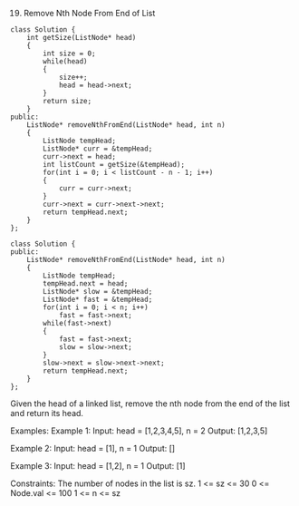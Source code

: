 19. Remove Nth Node From End of List
```
class Solution {
    int getSize(ListNode* head)
    {
        int size = 0;
        while(head)
        {
            size++;
            head = head->next;
        }
        return size;
    }
public:
    ListNode* removeNthFromEnd(ListNode* head, int n)
    {
        ListNode tempHead;
        ListNode* curr = &tempHead;
        curr->next = head;
        int listCount = getSize(&tempHead);
        for(int i = 0; i < listCount - n - 1; i++)
        {
            curr = curr->next;
        }
        curr->next = curr->next->next;
        return tempHead.next;
    }
};
```
```
class Solution {
public:
    ListNode* removeNthFromEnd(ListNode* head, int n)
    {
        ListNode tempHead;
        tempHead.next = head;
        ListNode* slow = &tempHead;
        ListNode* fast = &tempHead;
        for(int i = 0; i < n; i++)
            fast = fast->next;
        while(fast->next)
        {
            fast = fast->next;
            slow = slow->next;
        }
        slow->next = slow->next->next;
        return tempHead.next;
    }
};
```

Given the head of a linked list, remove the nth node from the end of the list and return its head.

Examples:
Example 1:
Input: head = [1,2,3,4,5], n = 2
Output: [1,2,3,5]

Example 2:
Input: head = [1], n = 1
Output: []

Example 3:
Input: head = [1,2], n = 1
Output: [1]
 
Constraints:
The number of nodes in the list is sz.
1 <= sz <= 30
0 <= Node.val <= 100
1 <= n <= sz
